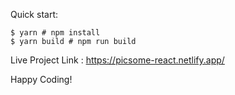 Quick start:

```
$ yarn # npm install
$ yarn build # npm run build
````

Live Project Link : https://picsome-react.netlify.app/

Happy Coding!

